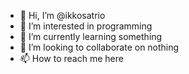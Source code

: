 - 👋 Hi, I’m @ikkosatrio
- 👀 I’m interested in programming
- 🌱 I’m currently learning something
- 💞️ I’m looking to collaborate on nothing
- 📫 How to reach me here

<!---
ikkosatrio/ikkosatrio is a ✨ special ✨ repository because its `README.md` (this file) appears on your GitHub profile.
You can click the Preview link to take a look at your changes.
--->
